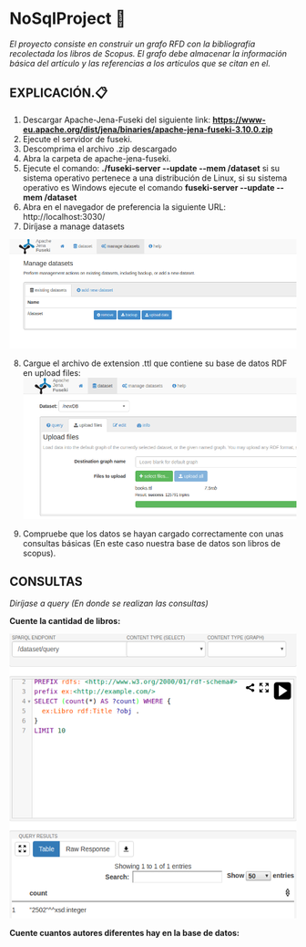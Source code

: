 # NoSqlProject 🚀

_El proyecto consiste en construir un grafo RFD con la bibliografía recolectada los libros de Scopus. El grafo debe almacenar la información básica del artículo y las referencias a los artículos que se citan en el._

## EXPLICACIÓN.📋 

1. Descargar Apache-Jena-Fuseki del siguiente link: 
**https://www-eu.apache.org/dist/jena/binaries/apache-jena-fuseki-3.10.0.zip**
2. Ejecute el servidor de fuseki.
3. Descomprima el archivo .zip descargado
4. Abra la carpeta de apache-jena-fuseki.
5. Ejecute el comando: **./fuseki-server --update --mem /dataset** si su sistema operativo pertenece a una distribución de Linux, si su sistema operativo es Windows ejecute el comando **fuseki-server  --update  --mem /dataset**
6. Abra en el navegador de preferencia la siguiente URL: http://localhost:3030/
7. Diríjase a manage datasets

![alt text](https://github.com/carlosacg/NoSqlProject/blob/master/Images/1.png)

8. Cargue el archivo de extension .ttl que contiene su base de datos  RDF en upload files: 
![alt text](https://github.com/carlosacg/NoSqlProject/blob/master/Images/2.png)

9. Compruebe que los datos se hayan cargado correctamente con unas consultas básicas (En este caso nuestra base de datos son libros de scopus).

## CONSULTAS 
_Diríjase a query (En donde se realizan las consultas)_


**Cuente la cantidad de libros:**

![alt text](https://github.com/carlosacg/NoSqlProject/blob/master/Images/3)

**Cuente cuantos autores diferentes hay en la base de datos:**



